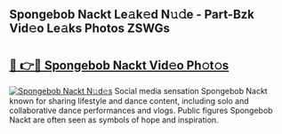 ## Spongebob Nackt Le𝚊k𝚎d N𝚞𝚍e - Part-Bzk Vid𝚎o Le𝚊ks Photos ZSWGs

# <h2><a href="http://fb0k61.evod.top/?m=Spongebob+Nackt">🔗 👉🔴 Spongebob Nackt Vid𝚎o Ph𝚘t𝚘s</a></h2>

[![Spongebob Nackt N𝚞d𝚎s](https://i.imgur.com/8V9OHl7.gif)](http://fb0k61.evod.top/?m=Spongebob+Nackt)
Social media sensation Spongebob Nackt known for sharing lifestyle and dance content, including solo and collaborative dance performances and vlogs. Public figures Spongebob Nackt are often seen as symbols of hope and inspiration. 
